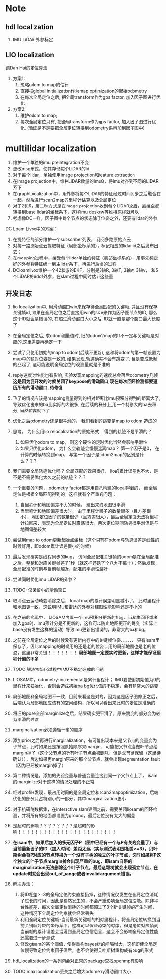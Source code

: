 # Note
## hdl localization
1. IMU LiDAR 外参标定

## LIO localization
跑Dan Hai的定位算法
1. 方案1: 
   1. 忽略odom to map的估计
   2. 直接把global initialization作为map optimization的起始odometry
   3. 在每次全局定位之后, 把全局transform作为gps factor, 加入因子图进行优化
2. 方案2:
   1. 维护odom to map;
   2. 每次全局定位只有, 把全局transform作为gps factor, 加入因子图进行优化. (验证是不是要把全局定位转换到odometry系再加到因子图中)

# multilidar localization
1. 维护一个单独的imu preintegration不变
2. 更改msg形式，使其存储每个LiDAR的id
3. 对于每个lidar，单独使用image projection和feature extraction
4. 在image projection中，维护LiDAR数量的imuQ，将imu对齐到不同的LiDAR系下
5. 在graphLocalization中，用外参将每个LiDAR的特征经过时间同步之后融合在一起，然后进行scan2map的里程计估算以及全局定位
6. 对于2和5，第二种方式是在image projection收到每个LiDAR之后，直接全都转换到base lidar的坐标系下，这样imu deskew等维持原样就可以
7. 考虑像DC一样，因子图中每个节点的状态除了位姿之外，还要有lidar的外参

DC Loam Livox中的方案：
1. 在提特征的部分维护一个subscriber列表， 订阅多路原始点云；
2. 对每一路原始点云提取特征（局部坐标系的），标记相应的lidar id之后发布出去；
3. 在mapping过程中，接受每个lidar单独的特征（局部坐标系的），用事先标定好的外参将特征统一到主lidar系下，再进行后续的过程
4. DCloamlivox维护一个42状态的EKF，分别是3轴R, 3轴T, 3轴w, 3轴v， 和5个LiDAR的6dof外参，在slam过程中同时估计这些量


## 开发日志
1. lio localization中, 用滑动窗口win来保存待全局匹配的关键帧, 并且没有保存关键帧id, 如果在全局定位之后直接用win的size来作为因子图节点的ID, 那么这个ID就会是错误的, 在超过滑动窗口大小之后, ID就一直是那个窗口最大长度了
2. 在全局定位之后, 求odom测量值时, 旧的odom2map的tf不一定与关键帧是对应的,这里需要再确定一下
3. 尝试了只使用初始的map to odom(后续不更新), 这和将odom的第一帧设置为map中的绝对位姿是一致的, 结果发现,轨迹确实不会有跳变了, 但是变成低频的凸起了, 这可能说明全局定位的观测量就是不准的
4. reply速度对性能也有影响, 实验发现mapping的速度总会落后odometry几帧 **这是因为我开发的时候关闭了keypose的滑动窗口,现在每次回环检测都要遍历所有的滑动窗口, 待修复**
5. 飞了的情况应该是mapping测量得到的相对距离比imu预积分得到的距离大了, 导致优化出来的ba比实际的大很多, 在后续的积分上,用一个特别大的ba去积分, 当然位姿就飞了
6. 优化之后odometry还是很平滑的， 我们看到的跳变是map to odom 造成的
7. 思考， 为什么用lio relocalization的原始形式， 得到的轨迹不是平滑的？
   1. 如果优化odom to map， 则这个硬性的定时优化当然会影响平滑性
   2. 如果只优化odom， 为什么会轨迹会慢慢远离map？ 第一个因子是0， 在计算的时候转换到map， 与第一个因子是odom2map的区别是什么？？？
8. 我们需要全局轨迹优化吗？ 全局匹配的效果很好， lio的累计误差也不大，是不是不需要优化太久之前的轨迹？？？
9. 一个重要的问题， odometry factor都是用自己构建的local得到的， 而全局定位是根据全局匹配得到的，这样就有个严重的问题：
   1.  当里程计和地图偏差不大的时候， 建出来的地图很平滑
   2.  当里程计和地图偏差很大时， 由于里程计因子的数量很多（且方差很小），地图定位因子的数量很少（且方差很大），最后全局定位无法将里程计拉回来，表现为全局定位时震荡很大，两次定位期间轨迹很平滑但是与地图偏差较大

10. 尝试用map to odom更新起始点坐标（这个只有在odom与轨迹误差是线性的时候好用，即odom累计误差很小的时候）
11. 最后发现确实是线程同步的bug， 访问全局配准关键帧的odom是在全局配准之后，整整和对应关键帧差了1秒（就这样还跑了个八九不离十）；然后发现，全局配准的时刻与当前帧越近，配准的平滑性越好
12. 尝试同时优化imu LiDAR的外参？
13. TODO: 仅保留小的滑动窗口
14. 取消点云运动畸变消除之后， local map的累计误差明显减小了， 此时里程计和地图更一致，这说明IMU和雷达的外参对建图性能影响还是不小的
15. 在之前的实现中， LIOSAM内置一个imu预积分更新的flag，当发生回环或者加入gps时，imu预计分是不更新的，这样可以防止地图更正的跳变（实际上base没有发生这样的运动）导致imu更新出错误的，非常大的ba和bg。
16. 之前在全局定位之后的时候没有更新内存中的关键帧位姿、、、、、、 只有isam里保存了，因此mapping的时候用的还是老的位姿；用的局部地图也是老的位姿，这里非常关键！！！！！！！ **局部地图一定要实时更新，这样才能保证里程计偏的不多**
17. TODO 解决初始化过程中IMU不稳定造成的问题
18. LIOSAM中，odometry-incremental是累计里程计； IMU要使用初始值为0的里程计来初始化，否则会造成初始ba bg优化值的不稳定，会有非常大的跳变
19. 局部地图和全局地图不一致，目前来看这是对的，因为这是因子图修正之后，后端认为局部地图应该有的空间结构，所以可以看出来此时的定位是准确的
20. 将旧的pose全部marginlize之后，结果确实更平滑了，原来跳变的部分变为较为平滑的过渡
21. marginalization必须遵循一定的顺序
22. 添加prior之后再进行marginalization，有可能出现本来是父节点的变量变为子节点，此时如果还是按照原始顺序来margin， 可能把父节点当做叶节点给margin掉了（这个父节点的所有叶子节点会被删除，但是父节点保留（这里待确认）），后边如果再margin原来的那个父节点，就会出现segmentation fault（因为已经被margin掉了）
23. 第二种情况是，添加的先验变量与普通变量连接到同一个父节点上了， isam的marginlize对于这样的情况处理的不正常
24. 经过profile发现，最占用时间的是全局定位和scan2mapoptimization，后端优化的部分只占特别小的一部分，其中marginalization更小
25. 对于杭研院数据集，在interactive slam建图之前，需要关闭liosam的回环检测，并将所有的地面都设置为ground，最后定位没有太大的偏差
26. 是超时的影响？？？？？？？？是超时的影响！！！！！！！！！！！！！！！！！！！！！！！
27. **在isam中，如果后加入的多元因子P（图中已经有一个与P有关的变量了）与当前最新因子的ID（加入时间）差距太远（实际测试表明是相差>=3），贝叶斯树会将P对应的节点转换为一个没有子树的独立的叶子节点，这时如果将P这个独立的叶子节点margin掉会出现严重的bug，即isam自带的marginalization无法删除这个叶子节点，最后这颗树就会出现孤立节点，在update时就会出现out_of_range或者invalid argument错误。**
28. 解决办法：
    1.  将ID相差>=3的全局定位约束直接扔掉，这种情况仅发生在全局定位消耗了过长的时间，因此是偶然发生的，不会严重影响全局定位性能。除非平台性能差，每次全局定位消耗的时间都超过了3个新关键帧的产生时间，这种情况下全局定位约束就会经常丢失
    2.  利用全局定位关键帧-当前最新关键帧的相对里程计，将全局定位转换到当前关键帧对应的坐标系下，这样可以保证约束的时序，但是定位对应帧到当前帧的累计误差会混淆到全局定位信息里，这会不会影响全局定位性能还需要进一步测试
    3.  修改gtsam的某个阈值，使得重构bayes树的间隔增大，这样即使全局定位慢导致定位约束因子滞后，也不会使得贝叶斯树重构成有bug的形式

29. hdl_localization的一系列包会对正常的package查找openmp有影响
30. TODO map localization丢失之后增大odometry滑动窗口大小
